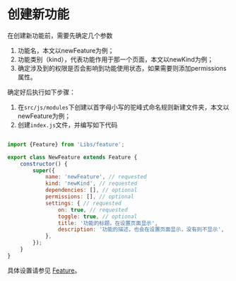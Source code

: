 # 创建新功能

在创建新功能前，需要先确定几个参数

1. 功能名，本文以newFeature为例；
2. 功能类别（kind），代表功能作用于那一个页面，本文以newKind为例；
3. 确定涉及到的权限是否会影响到功能使用状态，如果需要则添加permissions属性。

确定好后执行如下步骤：

1. 在`src/js/modules`下创建以首字母小写的驼峰式命名规则新建文件夹，本文以newFeature为例；
2. 创建`index.js`文件，并编写如下代码

```javascript

import {Feature} from 'Libs/feature';

export class NewFeature extends Feature {
    constructor() {
        super({
            name: 'newFeature', // requested
            kind: 'newKind', // requested
            dependencies: [], // optional
            permissions: [], // optional
            settings: { // requested
                on: true, // requested
                toggle: true, // optional
                title: '功能的标题，在设置页面显示',
                description: '功能的描述，也会在设置页面显示，没有则不显示',
            },
        });
    }
}
```

具体设置请参见 [Feature](./Feature.md)。
